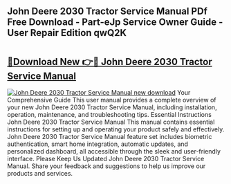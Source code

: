 ## John Deere 2030 Tractor Service Manual PDf Free Download - Part-eJp Service Owner Guide - User Repair Edition qwQ2K

# <h2><a href="http://bc86237.oget.top/?id=John+Deere+2030+Tractor+Service+Manual">🔗Download New 👉🔴 John Deere 2030 Tractor Service Manual</a></h2>

[![John Deere 2030 Tractor Service Manual new download](https://i.imgur.com/5g1atiW.png)](http://bc86237.oget.top/?id=John+Deere+2030+Tractor+Service+Manual)
Your Comprehensive Guide This user manual provides a complete overview of your new John Deere 2030 Tractor Service Manual, including installation, operation, maintenance, and troubleshooting tips. Essential Instructions John Deere 2030 Tractor Service Manual This manual contains essential instructions for setting up and operating your product safely and effectively. John Deere 2030 Tractor Service Manual feature set includes biometric authentication, smart home integration, automatic updates, and personalized dashboard, all accessible through the sleek and user-friendly interface. Please Keep Us Updated John Deere 2030 Tractor Service Manual. Share your feedback and suggestions to help us improve our products and services.

